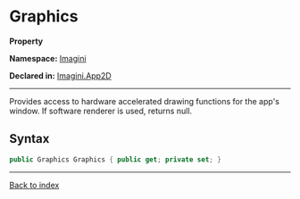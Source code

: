 # Graphics

**Property**

**Namespace:** [Imagini](Imagini.md)

**Declared in:** [Imagini.App2D](Imagini.App2D.md)

------



Provides access to hardware accelerated drawing functions for the app's window.
If software renderer is used, returns null.


## Syntax

```csharp
public Graphics Graphics { public get; private set; }
```

------

[Back to index](index.md)